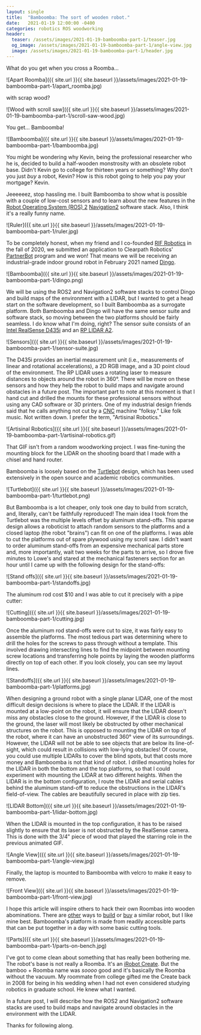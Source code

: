 ```yaml
---
layout: single
title:  "Bamboomba: The sort of wooden robot."
date:   2021-01-19 12:00:00 -0400
categories: robotics ROS woodworking
header:
  teaser: /assets/images/2021-01-19-bamboomba-part-1/teaser.jpg
  og_image: /assets/images/2021-01-19-bamboomba-part-1/angle-view.jpg
  image: /assets/images/2021-01-19-bamboomba-part-1/header.jpg
---
```


What do you get when you cross a Roomba...

![Apart Roomba]({{ site.url }}{{ site.baseurl }}/assets/images/2021-01-19-bamboomba-part-1/apart_roomba.jpg)

with scrap wood?

![Wood with scroll saw]({{ site.url }}{{ site.baseurl }}/assets/images/2021-01-19-bamboomba-part-1/scroll-saw-wood.jpg)

You get... Bamboomba!

![Bamboomba]({{ site.url }}{{ site.baseurl }}/assets/images/2021-01-19-bamboomba-part-1/bamboomba.jpg)

You might be wondering why Kevin, being the professional researcher who he is,
decided to build a half-wooden monstrosity with an obsolete robot base.  Didn't
Kevin go to college for thirteen years or something? Why don't you just *buy* a
robot, Kevin? How is this robot going to help you pay your mortgage? Kevin.

Jeeeeeez, stop hassling me. I built Bamboomba to show what is possible with a
couple of low-cost sensors and to learn about the new features in the [Robot
Operating System (ROS) 2](https://index.ros.org/doc/ros2/)
[Navigation2](https://navigation.ros.org/) software stack. Also, I think it's a
really funny name.

![Ruler]({{ site.url }}{{ site.baseurl }}/assets/images/2021-01-19-bamboomba-part-1/ruler.jpg)

To be completely honest, when my friend and I co-founded [RIF
Robotics](https://www.rifrobotics.com) in the fall of 2020, we submitted an
application to Clearpath Robotics'
[PartnerBot](https://clearpathrobotics.com/blog/2020/11/winners-of-the-2020-partnerbot-grant-program-announced-putting-robotic-platforms-in-researchers-hands/)
program and we won! That means we will be receiving an industrial-grade indoor
ground robot in February 2021 named
[Dingo](https://clearpathrobotics.com/dingo-indoor-mobile-robot/).

![Bamboomba]({{ site.url }}{{ site.baseurl }}/assets/images/2021-01-19-bamboomba-part-1/dingo.png)

We will be using the ROS2 and Navigation2 software stacks to control Dingo and
build maps of the environment with a LIDAR, but I wanted to get a head start on
the software development, so I built Bamboomba as a surrogate platform. Both
Bamboomba and Dingo will have the same sensor suite and software stack, so
moving between the two platforms should be fairly seamless. I do know what I'm
doing, right? The sensor suite consists of an [Intel RealSense
D435i](https://www.intelrealsense.com/depth-camera-d435/) and an [RP LIDAR
A2](https://www.slamtec.com/en/Lidar/A2).

![Sensors]({{ site.url }}{{ site.baseurl }}/assets/images/2021-01-19-bamboomba-part-1/sensor-suite.jpg)

The D435i provides an inertial measurement unit (i.e., measurements of linear
and rotational accelerations), a 2D RGB image, and a 3D point cloud of the
environment. The RP LIDAR uses a rotating laser to measure distances to objects
around the robot in 360&deg;. There will be more on these sensors and how
they help the robot to build maps and navigate around obstacles in a future
post. The important part to note at this moment is that I hand cut and drilled
the mounts for these professional sensors without using any CAD software or 3D
printers. One of my industrial design friends said that he calls anything not
cut by a [CNC](https://en.wikipedia.org/wiki/Numerical_control) machine
"folksy."  Like folk music. Not written down. I prefer the term, "Artisinal
Robotics."

![Artisinal Robotics]({{ site.url }}{{ site.baseurl }}/assets/images/2021-01-19-bamboomba-part-1/artisinal-robotics.gif)

That GIF isn't from a random woodworking project. I was fine-tuning the
mounting block for the LIDAR on the shooting board that I made with a chisel
and hand router.

Bamboomba is loosely based on the
[Turtlebot](https://www.turtlebot.com/turtlebot2/) design, which has been used
extensively in the open source and academic robotics communities.

![Turtlebot]({{ site.url }}{{ site.baseurl
}}/assets/images/2021-01-19-bamboomba-part-1/turtlebot.png)

But Bamboomba is a lot cheaper, only took one day to build from scratch, and,
literally, can't be faithfully reproduced! The main idea I took from the
Turtlebot was the multiple levels offset by aluminum stand-offs. This sparse
design allows a roboticist to attach random sensors to the platforms and a
closed laptop (the robot "brains") can fit on one of the platforms. I was able
to cut the platforms out of spare plywood using my scroll saw. I didn't want to
order aluminum stand-offs from an expensive mechanical parts store and, more
importantly, wait two weeks for the parts to arrive, so I drove five minutes to
Lowe's and stared at the mechanical fasteners section for an hour until I came
up with the following design for the stand-offs:

![Stand offs]({{ site.url }}{{ site.baseurl }}/assets/images/2021-01-19-bamboomba-part-1/standoffs.jpg)

The aluminum rod cost $10 and I was able to cut it precisely with a pipe cutter:

![Cutting]({{ site.url }}{{ site.baseurl }}/assets/images/2021-01-19-bamboomba-part-1/cutting.jpg)

Once the aluminum rod stand-offs were cut to size, it was fairly easy to
assemble the platforms. The most tedious part was determining where to drill
the holes for the screws to pass through without a template. This involved
drawing intersecting lines to find the midpoint between mounting screw
locations and transferring hole points by laying the wooden platforms directly
on top of each other. If you look closely, you can see my layout lines.

![Standoffs]({{ site.url }}{{ site.baseurl }}/assets/images/2021-01-19-bamboomba-part-1/platforms.jpg)

When designing a ground robot with a single planar LIDAR, one of the most
difficult design decisions is where to place the LIDAR. If the LIDAR is mounted
at a low-point on the robot, it will ensure that the LIDAR doesn't miss any
obstacles close to the ground. However, if the LIDAR is close to the ground,
the laser will most likely be obstructed by other mechanical structures on the
robot. This is opposed to mounting the LIDAR on top of the robot, where it can
have an unobstructed 360&deg; view of its surroundings. However, the LIDAR will
not be able to see objects that are below its line-of-sight, which could result
in collisions with low-lying obstacles! Of course, you could use multiple
LIDARs to cover the blind spots, but that costs more money and Bamboomba is not
that kind of robot. I drilled mounting holes for the LIDAR in both the bottom
and the top platforms, so that I could experiment with mounting the LIDAR at
two different heights. When the LIDAR is in the bottom configuration, I route
the LIDAR and serial cables behind the aluminum stand-off to reduce the
obstructions in the LIDAR's field-of-view. The cables are beautifully secured
in place with zip ties.

![LIDAR Bottom]({{ site.url }}{{ site.baseurl }}/assets/images/2021-01-19-bamboomba-part-1/lidar-bottom.jpg)

When the LIDAR is mounted in the top configuration, it has to be raised
slightly to ensure that its laser is not obstructed by the RealSense
camera. This is done with the 3/4" piece of wood that played the starring role
in the previous animated GIF.

![Angle View]({{ site.url }}{{ site.baseurl }}/assets/images/2021-01-19-bamboomba-part-1/angle-view.jpg)

Finally, the laptop is mounted to Bamboomba with velcro to make it easy to remove.

![Front View]({{ site.url }}{{ site.baseurl }}/assets/images/2021-01-19-bamboomba-part-1/front-view.jpg)

I hope this article will inspire others to hack their own Roombas into wooden
abominations. There are [other](https://github.com/tork-a/roomblock) ways to
[build](https://www.turtlebot.com/build/) or
[buy](https://dabit.industries/products/turtlebot-2) a similar robot, but I
like mine best. Bamboomba's platform is made from readily accessible parts that
can be put together in a day with some basic cutting tools.

![Parts]({{ site.url }}{{ site.baseurl }}/assets/images/2021-01-19-bamboomba-part-1/parts-on-bench.jpg)

I've got to come clean about something that has really been bothering me. The
robot's base is not really a Roomba. It's an [iRobot
Create](https://en.wikipedia.org/wiki/IRobot_Create). But the bamboo + Roomba
name was *soooo* good and it's basically the Roomba without the vacuum. My
roommate from college gifted me the Create back in 2008 for being in his
wedding when I had not even considered studying robotics in graduate school. He
knew what I wanted.

In a future post, I will describe how the ROS2 and Navigation2 software stacks
are used to build maps and navigate around obstacles in
the environment with the LIDAR.

Thanks for following along.
